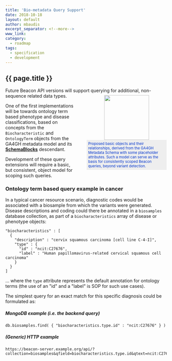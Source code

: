 ```yaml
---
title: 'Bio-metadata Query Support'
date: 2018-10-18
layout: default
author: mbaudis
excerpt_separator: <!--more-->
www_link: 
category:
  - roadmap
tags:
  - specification
  - development
---
```


## {{ page.title }}

Future Beacon API versions will support querying for additional, non-sequence related data types.

<!--more-->

<figure style="display: block; float: right; width: 250px; margin-right: 0px; margin-top: -25px;">
  <img src="https://ga4gh-metadata.github.io/schemas/rsrc/img/ga4gh-object-model.png" style="width: 140px; margin-left: 55px " />
  <figcaption style="font-size: 0.8em; color: #03c; background-color: #eee; padding: 5px;">
Proposed basic objects and their relationships, derived from the GA4GH Metadata Schema with some placeholder attributes. Such a model can serve as the basis for consistently scoped Beacon queries, beyond variant detection. 
  </figcaption>
</figure>

One of the first implementations will be towards ontology term based phenotype and disease classifications, based on concepts from the `Biocharacteristic` and `OntologyTerm` objects from the GA4GH metadata model and its [__SchemaBlocks__](https://ga4gh-metadata.github.io/schemas/) descendant.

Development of these query extensions will require a basic, but consistent, object model for scoping such queries.

### Ontology term based query example in cancer

In a typical cancer resource scenario, diagnostic codes would be associated with a biosample from which the variants were generated. Disease descriptions and coding could there be annotated in a `biosamples` database collection, as part of a `biocharacteristics` array of disease or phenotype objects:

```
"biocharacteristics" : [
  {
    "description" : "cervix squamous carcinoma [cell line C-4-I]",
    "type" : {
      "id" : "ncit:C27676",
      "label" : "Human papillomavirus-related cervical squamous cell carcinoma"
    }
  }
]
```
... where the `type` attribute represents the default annotation for ontology terms (the use of an "id" and a "label" is SOP for such use cases).

The simplest query for an exact match for this specific diagnosis could be formulated as:

##### MongoDB example (i.e. the backend query)
```
db.biosamples.find( { "biocharacteristics.type.id" : "ncit:C27676" } )
```
##### (Generic) HTTP example
```
https://beacon-server.example.org/api/?collection=biosamples&qfield=biocharacteristics.type.id&qtext=ncit:C27676
```

 

